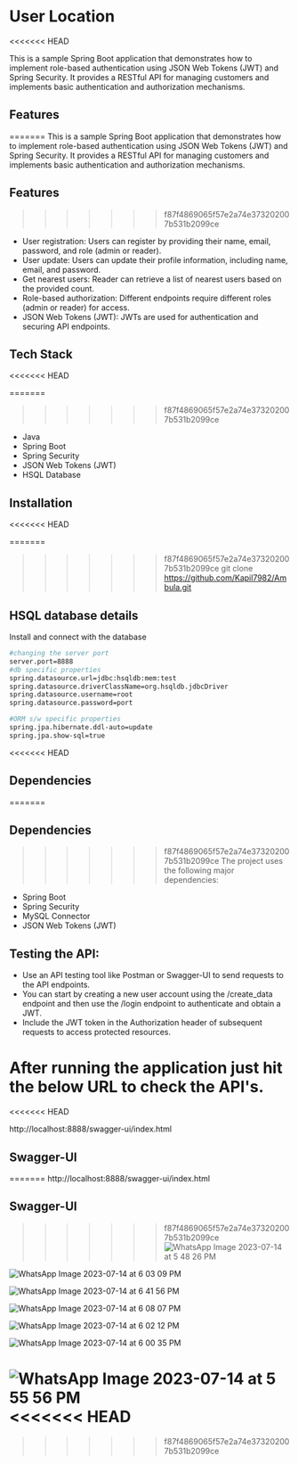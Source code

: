 # User Location
<<<<<<< HEAD

This is a sample Spring Boot application that demonstrates how to implement role-based authentication using JSON Web Tokens (JWT) and Spring Security. It provides a RESTful API for managing customers and implements basic authentication and authorization mechanisms.

## Features

=======
This is a sample Spring Boot application that demonstrates how to implement role-based authentication using JSON Web Tokens (JWT) and Spring Security. It provides a RESTful API for managing customers and implements basic authentication and authorization mechanisms.

## Features
>>>>>>> f87f4869065f57e2a74e373202007b531b2099ce
- User registration: Users can register by providing their name, email, password, and role (admin or reader).
- User update: Users can update their profile information, including name, email, and password.
- Get nearest users: Reader can retrieve a list of nearest users based on the provided count.
- Role-based authorization: Different endpoints require different roles (admin or reader) for access.
- JSON Web Tokens (JWT): JWTs are used for authentication and securing API endpoints.

## Tech Stack
<<<<<<< HEAD

=======
>>>>>>> f87f4869065f57e2a74e373202007b531b2099ce
- Java
- Spring Boot
- Spring Security
- JSON Web Tokens (JWT)
- HSQL Database

## Installation
<<<<<<< HEAD

=======
>>>>>>> f87f4869065f57e2a74e373202007b531b2099ce
git clone https://github.com/Kapil7982/Ambula.git

## HSQL database details

Install and connect with the database

```bash
#changing the server port
server.port=8888
#db specific properties
spring.datasource.url=jdbc:hsqldb:mem:test
spring.datasource.driverClassName=org.hsqldb.jdbcDriver
spring.datasource.username=root
spring.datasource.password=port

#ORM s/w specific properties
spring.jpa.hibernate.ddl-auto=update
spring.jpa.show-sql=true
```
<<<<<<< HEAD

## Dependencies

=======
## Dependencies
>>>>>>> f87f4869065f57e2a74e373202007b531b2099ce
The project uses the following major dependencies:

- Spring Boot
- Spring Security
- MySQL Connector
- JSON Web Tokens (JWT)

## Testing the API:

- Use an API testing tool like Postman or Swagger-UI to send requests to the API endpoints.
- You can start by creating a new user account using the /create_data endpoint and then use the /login endpoint to authenticate and obtain a JWT.
- Include the JWT token in the Authorization header of subsequent requests to access protected resources.

# After running the application just hit the below URL to check the API's.
<<<<<<< HEAD

http://localhost:8888/swagger-ui/index.html

## Swagger-UI

=======
http://localhost:8888/swagger-ui/index.html

## Swagger-UI
>>>>>>> f87f4869065f57e2a74e373202007b531b2099ce
![WhatsApp Image 2023-07-14 at 5 48 26 PM](https://github.com/Kapil7982/Ambula/assets/103938868/b856a841-baaa-4fa5-b441-5c14f3d45f89)

![WhatsApp Image 2023-07-14 at 6 03 09 PM](https://github.com/Kapil7982/Ambula/assets/103938868/0bfafd1d-a251-4e1e-8fec-a874984ea7de)

![WhatsApp Image 2023-07-14 at 6 41 56 PM](https://github.com/Kapil7982/Ambula/assets/103938868/75ec2cb5-6a82-41ef-8c33-b8d856b7e032)

![WhatsApp Image 2023-07-14 at 6 08 07 PM](https://github.com/Kapil7982/Ambula/assets/103938868/b9c02b7e-b0b2-49d0-b1da-cc2cb6b39dda)

![WhatsApp Image 2023-07-14 at 6 02 12 PM](https://github.com/Kapil7982/Ambula/assets/103938868/abf549ce-bb72-428a-8b18-9172cef26c04)

![WhatsApp Image 2023-07-14 at 6 00 35 PM](https://github.com/Kapil7982/Ambula/assets/103938868/d33b8859-4235-48df-81af-9a727da9b453)

![WhatsApp Image 2023-07-14 at 5 55 56 PM](https://github.com/Kapil7982/Ambula/assets/103938868/527ebfd2-da07-4766-bfc7-44155e7a9a9e)
<<<<<<< HEAD
=======





>>>>>>> f87f4869065f57e2a74e373202007b531b2099ce
